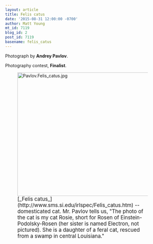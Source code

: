 ```yaml
---
layout: article
title: Felis catus
date: '2015-08-31 12:00:00 -0700'
author: Matt Young
mt_id: 7119
blog_id: 2
post_id: 7119
basename: felis_catus
---
```

Photograph by **Andrey Pavlov**.

Photography contest, **Finalist**.


<figure>
<img src="{{ site.baseurl }}/uploads/2015/Pavlov.Felis_catus.jpg" alt="Pavlov.Felis_catus.jpg" width="600" height="400" />
<figcaption markdown="span">
<big>[_Felis catus_](http://www.sms.si.edu/irlspec/Felis_catus.htm) -- domesticated cat. Mr. Pavlov tells us, "The photo of the cat is my cat Rosie, short for Rosen of Einstein-Podolsky-Rosen (her sister is named Electron, not pictured). She is a daughter of a feral cat, rescued from a swamp in central Louisiana."</big>

</figcaption>
</figure>
